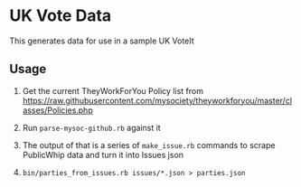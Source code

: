 # UK Vote Data

This generates data for use in a sample UK VoteIt

## Usage

1. Get the current TheyWorkForYou Policy list from https://raw.githubusercontent.com/mysociety/theyworkforyou/master/classes/Policies.php

2. Run ``parse-mysoc-github.rb`` against it

3. The output of that is a series of ``make_issue.rb`` commands to
   scrape PublicWhip data and turn it into Issues json

4. ``bin/parties_from_issues.rb issues/*.json > parties.json``

